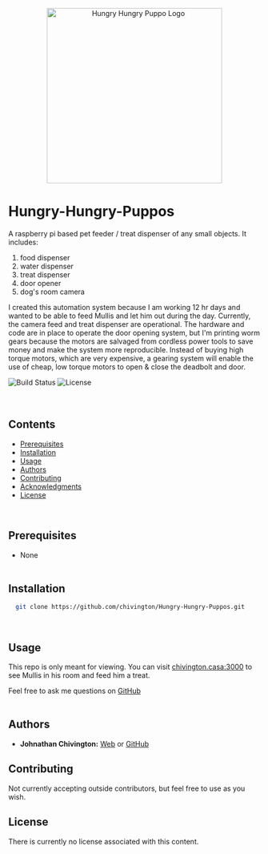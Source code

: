 <p align="center">
  <img width='350' src='https://github.com/chivington/Hungry-Hungry-Puppos/blob/main/imgs/hungry-puppo.png' alt='Hungry Hungry Puppo Logo'/>
</p>

# Hungry-Hungry-Puppos
A raspberry pi based pet feeder / treat dispenser of any small objects. It includes:

1. food dispenser
2. water dispenser
3. treat dispenser
4. door opener
5. dog's room camera

I created this automation system because I am working 12 hr days and wanted to be able to feed Mullis and let him out during the day. Currently, the camera feed and treat dispenser are operational. The hardware and code are in place to operate the door opening system, but I'm printing worm gears because the motors are salvaged from cordless power tools to save money and make the system more reproducible. Instead of buying high torque motors, which are very expensive, a gearing system will enable the use of cheap, low torque motors to open & close the deadbolt and door.

![Build Status](https://img.shields.io/badge/build-Stable-green.svg)
![License](https://img.shields.io/badge/license-NONE-lime.svg)
<br/><br/><br/>

## Contents
* [Prerequisites](https://github.com/chivington/Hungry-Hungry-Puppos/tree/master#prerequisites)
* [Installation](https://github.com/chivington/Hungry-Hungry-Puppos/tree/master#installation)
* [Usage](https://github.com/chivington/Hungry-Hungry-Puppos/tree/master#usage)
* [Authors](https://github.com/chivington/Hungry-Hungry-Puppos/tree/master#authors)
* [Contributing](https://github.com/chivington/Hungry-Hungry-Puppos/tree/master#contributing)
* [Acknowledgments](https://github.com/chivington/Hungry-Hungry-Puppos/tree/master#acknowledgments)
* [License](https://github.com/chivington/Hungry-Hungry-Puppos/tree/master#license)
<br/>

## Prerequisites
  * None
<br/><br/>


## Installation
```bash
  git clone https://github.com/chivington/Hungry-Hungry-Puppos.git
```
<br/>


## Usage
This repo is only meant for viewing. You can visit [chivington.casa:3000](https://chivington.net) to see Mullis in his room and feed him a treat.

Feel free to ask me questions on [GitHub](https://github.com/chivington)
<br/><br/>


## Authors
* **Johnathan Chivington:** [Web](https://chivington.net) or [GitHub](https://github.com/chivington)

## Contributing
Not currently accepting outside contributors, but feel free to use as you wish.

## License
There is currently no license associated with this content.
<br/><br/>

